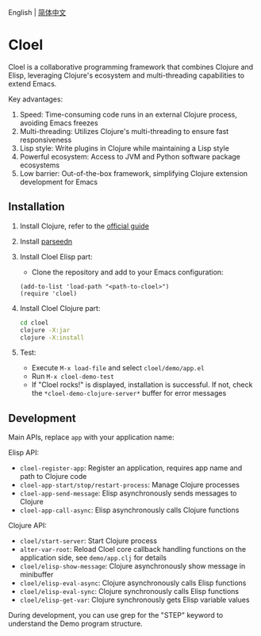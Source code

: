 English | [简体中文](./README.zh-CN.md)

# Cloel

Cloel is a collaborative programming framework that combines Clojure and Elisp, leveraging Clojure's ecosystem and multi-threading capabilities to extend Emacs.

Key advantages:
1. Speed: Time-consuming code runs in an external Clojure process, avoiding Emacs freezes
2. Multi-threading: Utilizes Clojure's multi-threading to ensure fast responsiveness
3. Lisp style: Write plugins in Clojure while maintaining a Lisp style
4. Powerful ecosystem: Access to JVM and Python software package ecosystems
5. Low barrier: Out-of-the-box framework, simplifying Clojure extension development for Emacs

## Installation

1. Install Clojure, refer to the [official guide](https://clojure.org/guides/install_clojure)

2. Install [parseedn](https://github.com/clojure-emacs/parseedn)

3. Install Cloel Elisp part:
   - Clone the repository and add to your Emacs configuration:
   ```elisp
   (add-to-list 'load-path "<path-to-cloel>")
   (require 'cloel)
   ```

4. Install Cloel Clojure part:
   ```bash
   cd cloel
   clojure -X:jar
   clojure -X:install
   ```

5. Test:
   - Execute `M-x load-file` and select `cloel/demo/app.el`
   - Run `M-x cloel-demo-test`
   - If "Cloel rocks!" is displayed, installation is successful. If not, check the `*cloel-demo-clojure-server*` buffer for error messages

## Development
Main APIs, replace `app` with your application name:

Elisp API:
- `cloel-register-app`: Register an application, requires app name and path to Clojure code
- `cloel-app-start/stop/restart-process`: Manage Clojure processes
- `cloel-app-send-message`: Elisp asynchronously sends messages to Clojure
- `cloel-app-call-async`: Elisp asynchronously calls Clojure functions

Clojure API:
- `cloel/start-server`: Start Clojure process
- `alter-var-root`: Reload Cloel core callback handling functions on the application side, see `demo/app.clj` for details
- `cloel/elisp-show-message`: Clojure asynchronously show message in minibuffer
- `cloel/elisp-eval-async`: Clojure asynchronously calls Elisp functions
- `cloel/elisp-eval-sync`: Clojure synchronously calls Elisp functions
- `cloel/elisp-get-var`: Clojure synchronously gets Elisp variable values

During development, you can use grep for the "STEP" keyword to understand the Demo program structure.
